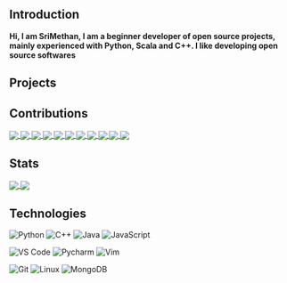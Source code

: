 ## Introduction
**Hi, I am SriMethan, I am a beginner developer of open source projects, mainly experienced with Python, Scala and C++. I like developing open source softwares**

## Projects

## Contributions
<a href="https://github.com/gunyarakun/python-shogi">
  <img align="center" src="https://github-readme-stats.vercel.app/api/pin/?username=gunyarakun&repo=python-shogi&show_owner=true&theme=algolia" />
</a>
<a href="https://github.com/ornicar/scalachess">
  <img align="center" src="https://github-readme-stats.vercel.app/api/pin/?username=ornicar&repo=scalachess&show_owner=true&theme=algolia" />
</a>
<a href="https://github.com/WandererXII/lishogi">
  <img align="center" src="https://github-readme-stats.vercel.app/api/pin/?username=wandererXII&repo=lishogi&show_owner=true&theme=algolia" />
</a>
<a href="https://github.com/ianfab/Fairy-Stockfish">
  <img align="center" src="https://github-readme-stats.vercel.app/api/pin/?username=ianfab&repo=Fairy-Stockfish&show_owner=true&theme=algolia" />
</a>
<a href="https://github.com/gbtami/pychess-variants">
  <img align="center" src="https://github-readme-stats.vercel.app/api/pin/?username=gbtami&repo=pychess-variants&show_owner=true&theme=algolia" />
</a>
<a href="https://github.com/ddugovic/Stockfish">
  <img align="center" src="https://github-readme-stats.vercel.app/api/pin/?username=ddugovic&repo=Stockfish&show_owner=true&theme=algolia" />
</a>
<a href="https://github.com/AttackingOrDefending/pydraughts">
  <img align="center" src="https://github-readme-stats.vercel.app/api/pin/?username=AttackingOrDefending&repo=pydraughts&show_owner=true&theme=algolia" />
</a>
<a href="https://github.com/AttackingOrDefending/lidraughts-bot">
  <img align="center" src="https://github-readme-stats.vercel.app/api/pin/?username=AttackingOrDefending&repo=lidraughts-bot&show_owner=true&theme=algolia" />
</a> 
<a href="https://github.com/TheYoBots/lishogi-bot">
  <img align="center" src="https://github-readme-stats.vercel.app/api/pin/?username=TheYoBots&repo=lishogi-bot&show_owner=true&theme=algolia" />
</a>
<a href="https://github.com/The-Bot-Makers/Lichess-bot">
  <img align="center" src="https://github-readme-stats.vercel.app/api/pin/?username=The-Bot-Makers&repo=lichess-bot&show_owner=true&theme=algolia" />
</a>
<a href="https://github.com/The-Bot-Makers/Lishogi-bot">
  <img align="center" src="https://github-readme-stats.vercel.app/api/pin/?username=The-Bot-Makers&repo=lishogi-bot&show_owner=true&theme=algolia" />
</a>

## Stats

<a href="https://github.com/srimethan/srimethan">
  <img align="center" src="https://github-readme-stats.vercel.app/api?username=srimethan&show_icons=true&include_all_commits=false&line_height=33&theme=algolia" />
</a>
<a href="https://coderstats.net/github/#srimethan">
  <img align="center" src="https://github-readme-stats.vercel.app/api/top-langs/?username=srimethan&hide=ruby&theme=algolia" />
</a>

## Technologies

![Python](https://img.shields.io/badge/-Python-3776AB?logo=python&logoColor=ffffff)
![C++](https://img.shields.io/badge/-C++-00599C?logo=c%2b%2b&logoColor=ffffff)
![Java](https://img.shields.io/badge/-Java-007396?logo=Java&logoColor=000000)
![JavaScript](https://img.shields.io/badge/-JavaScript-F7DF1E?&logo=javascript&logoColor=000000)

![VS Code](https://img.shields.io/badge/VSCode-%23007ACC?logo=Visual-studio-code)
![Pycharm](https://img.shields.io/badge/PyCharm-green?logo=PyCharm)
![Vim](https://img.shields.io/badge/Vim-019733?logo=vim)

![Git](https://img.shields.io/badge/-Git-%23F05032?logo=git&logoColor=%23ffffff)
![Linux](https://img.shields.io/badge/-Linux-FCC624?logo=linux&logoColor=000000)
![MongoDB](https://img.shields.io/badge/-MongoDB-47A248?logo=MongoDB&logoColor=ffffff)
